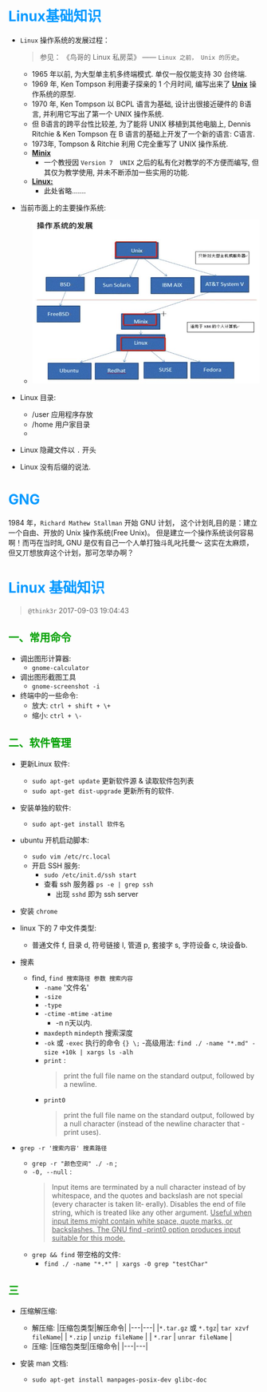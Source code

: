 # <font color=#0099ff> **Linux基础知识** </font>

- `Linux` 操作系统的发展过程：
  > 参见： 《鸟哥的 Linux 私房菜》 —— `Linux 之前， Unix 的历史`。

    - 1965 年以前, 为大型单主机多终端模式. 单仅一般仅能支持 30 台终端.
    - 1969 年, Ken Tompson 利用妻子探亲的 1 个月时间, 编写出来了 <u>**Unix**</u>  操作系统的原型.
    - 1970 年, Ken Tompson 以 BCPL 语言为基础, 设计出很接近硬件的 B语言, 并利用它写出了第一个 UNIX 操作系统.
    - 但 B语言的跨平台性比较差, 为了能将 UNIX 移植到其他电脑上, Dennis Ritchie & Ken Tompson 在 B 语言的基础上开发了一个新的语言: C语言.
    - 1973年, Tompson & Ritchie 利用 C完全重写了  UNIX 操作系统.
    - <u>**Minix**</u>
        - 一个教授因 `Version 7  UNIX` 之后的私有化对教学的不方便而编写, 但其仅为教学使用, 并未不断添加一些实用的功能.
    - <u>**Linux:**</u>
        - 此处省略.......

- 当前市面上的主要操作系统:
     
    - ![当今市面上的主要操作系统](./image/当今主要操作系统.JPG)

- Linux 目录:
    - /user 应用程序存放
    - /home 用户家目录
    - 
- Linux 隐藏文件以 `.` 开头
- Linux 没有后缀的说法.

<div STYLE="page-break-after: always;"></div><!------------------ 分页符 ----------------->

# <font color=#0099ff> **GNG** </font>

1984 年，`Richard Mathew Stallman` 开始 GNU 计划， 这个计划癿目的是：建立一个自由、开放的 Unix 操作系统(Free Unix)。 但是建立一个操作系统谈何容易啊！而丏在当时癿 GNU 是仅有自己一个人单打独斗癿叱托曼～ 这实在太麻烦，但又丌想放弃这个计划，那可怎举办啊？



# <font color=#0099ff> **Linux 基础知识** </font>

> `@think3r` 2017-09-03 19:04:43

## <font color=#009A000> 一、常用命令 </font>

- 调出图形计算器:
    - `gnome-calculator` 
- 调出图形截图工具
    - `gnome-screenshot -i`
- 终端中的一些命令:
    - 放大: `ctrl + shift + \+`
    - 缩小: `ctrl + \-`

## <font color=#009A000> 二、软件管理 </font>

    
- 更新Linux 软件:
    - `sudo apt-get update` 更新软件源 & 读取软件包列表
    - `sudo apt-get dist-upgrade` 更新所有的软件.
- 安装单独的软件:
    - `sudo apt-get install 软件名`
- ubuntu 开机启动脚本:
    - `sudo vim /etc/rc.local`
    - 开启 SSH 服务:
        - `sudo /etc/init.d/ssh start`
        - 查看 ssh 服务器 `ps -e | grep ssh`
            - 出现 `sshd` 即为 ssh server

- 安装 `chrome`
- linux 下的 7 中文件类型:
  - 普通文件 f, 目录 d, 符号链接 l, 管道 p,  套接字 s, 字符设备 c, 块设备b.
- 搜素
  - find, `find 搜索路径 参数 搜索内容`
    - `-name` '文件名'
    - `-size` 
    - `-type`
    - `-ctime` `-mtime` `-atime` 
      - -n n天以内.
    - `maxdepth` `mindepth` 搜索深度
    - `-ok` 或 `-exec` 执行的命令 `{} \;`
        -高级用法: `find ./ -name "*.md" -size +10k | xargs ls -alh`
    - `print` :
      > print the full file name on the standard output, followed by a newline.
    - `print0`
      > print the full file name on the standard output, followed by a null character (instead of the newline character that -print uses).
- `grep -r '搜索内容' 搜素路径`
  - `grep -r "颜色空间" ./ -n` ;
  - `-0, --null` :
    > Input  items are terminated by a null character instead of by whitespace, and the quotes and backslash are not special (every character is taken lit‐              erally).  Disables the end of file string, which is treated like any other argument.  <u> Useful when input items might contain white space, quote marks,              or backslashes.  The GNU find -print0 option produces input suitable for this mode. </u>
  - `grep && find` 带空格的文件:
    - `find ./ -name "*.*" | xargs -0 grep "testChar"`


## <font color=#009A000> 三  </font>

- 压缩解压缩:
    - 解压缩:
        |压缩包类型|解压命令|
        |---|---|
        |`*.tar.gz` 或 `*.tgz`| `tar xzvf fileName`|
        | `*.zip` | `unzip fileName` |
        | `*.rar` | `unrar fileName` |
    - 压缩:
        |压缩包类型|压缩命令|
        |---|---|

- 安装 man 文档:
  - `sudo apt-get install manpages-posix-dev glibc-doc`
